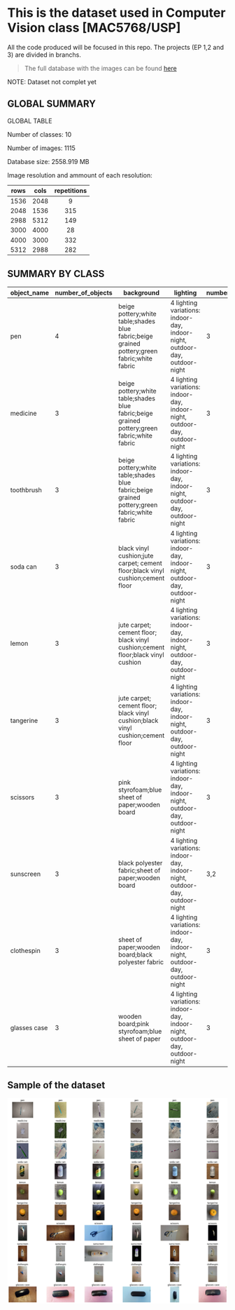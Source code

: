 # This is the dataset used in Computer Vision class [MAC5768/USP]

All the code produced will be focused in this repo. The projects (EP 1,2 and 3) are divided in branchs.

>The full database with the images can be found [here](https://drive.google.com/drive/folders/1GJD9P-zUVVOHRNSenVLbm_XS1joCXYm-?usp=sharing)

NOTE: Dataset not complet yet

## GLOBAL SUMMARY

GLOBAL TABLE

Number of classes: 10

Number of images: 1115

Database size: 2558.919 MB

Image resolution and ammount of each resolution:

|rows | cols  | repetitions|
|:---:|:-----:|:----------:|
|1536 | 2048  |   9        |
|2048 | 1536  | 315        |
|2988 | 5312  | 149        |
|3000 | 4000  |  28        |
|4000 | 3000  | 332        |
|5312 | 2988  | 282        |

## SUMMARY BY CLASS

|object_name|number_of_objects|background|lighting|number_of_repetions|number_of_samples|
|-----------|-----------------|----------|--------|-------------------|-----------------|
|pen|4|beige pottery;white table;shades blue fabric;beige grained pottery;green fabric;white fabric|4 lighting variations: indoor-day, indoor-night, outdoor-day, outdoor-night|3|144|
|medicine|3|beige pottery;white table;shades blue fabric;beige grained pottery;green fabric;white fabric|4 lighting variations: indoor-day, indoor-night, outdoor-day, outdoor-night|3|108|
|toothbrush|3|beige pottery;white table;shades blue fabric;beige grained pottery;green fabric;white fabric|4 lighting variations: indoor-day, indoor-night, outdoor-day, outdoor-night|3|108|
|soda can| 3| black vinyl cushion;jute carpet; cement floor;black vinyl cushion;cement floor| 4 lighting variations: indoor-day, indoor-night, outdoor-day, outdoor-night| 3| 108|
|lemon| 3| jute carpet; cement floor; black vinyl cushion;cement floor;black vinyl cushion| 4 lighting variations: indoor-day, indoor-night, outdoor-day, outdoor-night| 3| 108|
|tangerine| 3| jute carpet; cement floor; black vinyl cushion;black vinyl cushion;cement floor| 4 lighting variations: indoor-day, indoor-night, outdoor-day, outdoor-night| 3| 108|
|scissors| 3| pink styrofoam;blue sheet of paper;wooden board| 4 lighting variations: indoor-day, indoor-night, outdoor-day, outdoor-night| 3| 108|
|sunscreen| 3| black polyester fabric;sheet of paper;wooden board| 4 lighting variations: indoor-day, indoor-night, outdoor-day, outdoor-night| 3,2| 107|
|clothespin| 3| sheet of paper;wooden board;black polyester fabric| 4 lighting variations: indoor-day, indoor-night, outdoor-day, outdoor-night| 3| 108|
|glasses case| 3| wooden board;pink styrofoam;blue sheet of paper| 4 lighting variations: indoor-day, indoor-night, outdoor-day, outdoor-night| 3| 108|

## Sample of the dataset

![](sample_data.png)
